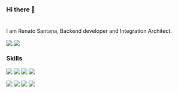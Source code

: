 ### Hi there 👋
#
I am Renato Santana, Backend developer and Integration Architect.

<a href="https://github.com/renatoapsa/github-readme-stats">
  <img align="center" src="https://github-readme-stats.vercel.app/api?username=renatoaps&theme=dracula&hide=issues,contribs" />
</a>
<a href="https://github.com/renatoaps/convoychat">
  <img align="center" src="https://github-readme-stats.vercel.app/api/top-langs/?username=renatoaps&langs_count=8&theme=dracula" />
</a>

### Skills
![](https://img.shields.io/badge/Integration-ApacheCamel-informational?style=flat&logo=<LOGO_NAME>&logoColor=white&color=2bbc8a)
![](https://img.shields.io/badge/Integration-Camunda-informational?style=flat&logo=<LOGO_NAME>&logoColor=white&color=2bbc8a)
![](https://img.shields.io/badge/Integration-IBM(IntegrationBusv10)-informational?style=flat&logo=<LOGO_NAME>&logoColor=white&color=2bbc8a)
![](https://img.shields.io/badge/Integration-CAApi-informational?style=flat&logo=<LOGO_NAME>&logoColor=white&color=2bbc8a)

![](https://img.shields.io/badge/Tools-Postman-informational?style=flat&logo=<LOGO_NAME>&logoColor=white&color=2bbc8a)
![](https://img.shields.io/badge/Tools-SoapUI-informational?style=flat&logo=<LOGO_NAME>&logoColor=white&color=2bbc8a)
![](https://img.shields.io/badge/Tools-Intellij(IntegrationBusv10)-informational?style=flat&logo=<LOGO_NAME>&logoColor=white&color=2bbc8a)
![](https://img.shields.io/badge/Tools-VSCode-informational?style=flat&logo=<LOGO_NAME>&logoColor=white&color=2bbc8a)
<!--
**renatoaps/renatoaps** is a ✨ _special_ ✨ repository because its `README.md` (this file) appears on your GitHub profile.

Here are some ideas to get you started:

- 🔭 I’m currently working on ...
- 🌱 I’m currently learning ...
- 👯 I’m looking to collaborate on ...
- 🤔 I’m looking for help with ...
- 💬 Ask me about ...
- 📫 How to reach me: ...
- 😄 Pronouns: ...
- ⚡ Fun fact: ...
-->
